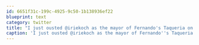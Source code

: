 ```yaml
---
id: 6651f31c-199c-4925-9c50-1b138936ef22
blueprint: text
category: twitter
title: "I just ousted @iriekoch as the mayor of Fernando's Taqueria on @foursquare! 4sq.com/e0XrQz"
caption: 'I just ousted @iriekoch as the mayor of Fernando''s Taqueria on @foursquare! <a href="http://4sq.com/e0XrQz" title="http://4sq.com/e0XrQz" class="link link_untco">4sq.com/e0XrQz</a>'
---
```

